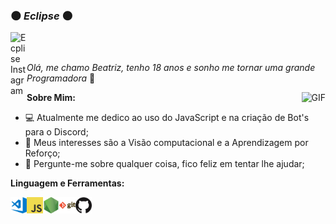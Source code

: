 ### 🌑 *Eclipse* 🌑

<a href="https://www.instagram.com//">
  <img align="left" alt="Ecplise Instagram" width="26px" src="https://cdn.jsdelivr.net/npm/simple-icons@v3/icons/instagram.svg" />
</a>

<br />
<br />

*Olá, me chamo Beatriz, tenho 18 anos e sonho me tornar uma grande Programadora* :rocket: 

  <img align="right" alt="GIF" src="https://media4.giphy.com/media/kZqbBT64ECtjy/giphy.gif" />

**Sobre Mim:**

- 💻 Atualmente me dedico ao uso do JavaScript e na criação de Bot's para o Discord;
- 🤔 Meus interesses são a Visão computacional e a Aprendizagem por Reforço;
- 💬 Pergunte-me sobre qualquer coisa, fico feliz em tentar lhe ajudar;


**Linguagem e Ferramentas:**  


<img align="left" alt="Visual Studio Code" width="26px" src="https://raw.githubusercontent.com/github/explore/80688e429a7d4ef2fca1e82350fe8e3517d3494d/topics/visual-studio-code/visual-studio-code.png" />
<img align="left" alt="JavaScript" width="26px" src="https://raw.githubusercontent.com/github/explore/80688e429a7d4ef2fca1e82350fe8e3517d3494d/topics/javascript/javascript.png" />
<img align="left" alt="HTML5" width="26px" " src="https://raw.githubusercontent.com/github/explore/80688e429a7d4ef2fca1e82350fe8e3517d3494d/topics/nodejs/nodejs.png" />
<img align="left" alt="MongoDB" width="26px" src="https://raw.githubusercontent.com/github/explore/80688e429a7d4ef2fca1e82350fe8e3517d3494d/topics/git/git.png" />
<img align="left" alt="GitHub" width="26px" src="https://raw.githubusercontent.com/github/explore/78df643247d429f6cc873026c0622819ad797942/topics/github/github.png" />
<br />
<br />




